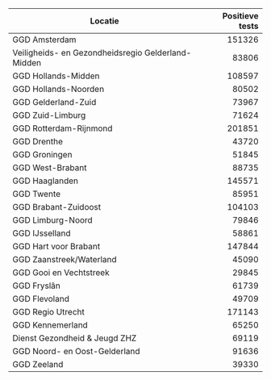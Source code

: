 | Locatie | Positieve tests |
|---------|----------------:|
| GGD Amsterdam                            | 151326 |
| Veiligheids- en Gezondheidsregio Gelderland-Midden | 83806 |
| GGD Hollands-Midden                      | 108597 |
| GGD Hollands-Noorden                     | 80502 |
| GGD Gelderland-Zuid                      | 73967 |
| GGD Zuid-Limburg                         | 71624 |
| GGD Rotterdam-Rijnmond                   | 201851 |
| GGD Drenthe                              | 43720 |
| GGD Groningen                            | 51845 |
| GGD West-Brabant                         | 88735 |
| GGD Haaglanden                           | 145571 |
| GGD Twente                               | 85951 |
| GGD Brabant-Zuidoost                     | 104103 |
| GGD Limburg-Noord                        | 79846 |
| GGD IJsselland                           | 58861 |
| GGD Hart voor Brabant                    | 147844 |
| GGD Zaanstreek/Waterland                 | 45090 |
| GGD Gooi en Vechtstreek                  | 29845 |
| GGD Fryslân                              | 61739 |
| GGD Flevoland                            | 49709 |
| GGD Regio Utrecht                        | 171143 |
| GGD Kennemerland                         | 65250 |
| Dienst Gezondheid & Jeugd ZHZ            | 69119 |
| GGD Noord- en Oost-Gelderland            | 91636 |
| GGD Zeeland                              | 39330 |
